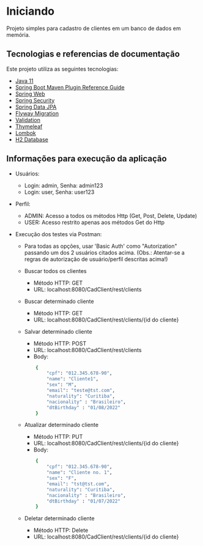 # Iniciando

Projeto simples para cadastro de clientes em um banco de dados em memória.

## Tecnologias e referencias de documentação
Este projeto utiliza as seguintes tecnologias:

* [Java 11](https://www.oracle.com/br/java/)
* [Spring Boot Maven Plugin Reference Guide](https://docs.spring.io/spring-boot/docs/2.7.2/maven-plugin/reference/html/)
* [Spring Web](https://docs.spring.io/spring-boot/docs/2.7.2/reference/htmlsingle/#web)
* [Spring Security](https://docs.spring.io/spring-boot/docs/2.7.2/reference/htmlsingle/#web.security)
* [Spring Data JPA](https://docs.spring.io/spring-boot/docs/2.7.2/reference/htmlsingle/#data.sql.jpa-and-spring-data)
* [Flyway Migration](https://docs.spring.io/spring-boot/docs/2.7.2/reference/htmlsingle/#howto.data-initialization.migration-tool.flyway)
* [Validation](https://docs.spring.io/spring-boot/docs/2.7.2/reference/htmlsingle/#io.validation)
* [Thymeleaf](https://docs.spring.io/spring-boot/docs/2.7.2/reference/htmlsingle/#web.servlet.spring-mvc.template-engines)
* [Lombok](https://projectlombok.org/)
* [H2 Database](https://www.h2database.com/html/main.html)

## Informações para execução da aplicação

- Usuários:
    * Login: admin, Senha: admin123
    * Login: user, Senha: user123

- Perfil:
    * ADMIN: Acesso a todos os métodos Http (Get, Post, Delete, Update)
    * USER: Acesso restrito apenas aos métodos Get do Http

- Execução dos testes via Postman:

    - Para todas as opções, usar 'Basic Auth' como "Autorization" passando um dos 2 usuários citados acima.
    (Obs.: Atentar-se a regras de autorização de usuário/perfil descritas acima!)

    * Buscar todos os clientes
        - Método HTTP: GET
        - URL: localhost:8080/CadClient/rest/clients

    * Buscar determinado cliente
        - Método HTTP: GET
        - URL: localhost:8080/CadClient/rest/clients/{id do cliente}

    * Salvar determinado cliente
        - Método HTTP: POST
        - URL: localhost:8080/CadClient/rest/clients
        - Body: 
        ```bash
            {
                "cpf": "012.345.678-90",
                "name": "Cliente1",
                "sex": "M",
                "email": "teste@tst.com",
                "naturality": "Curitiba",
                "nacionality" : "Brasileiro",
                "dtBirthday" : "01/08/2022"
            }
        ```

    * Atualizar determinado cliente
        - Método HTTP: PUT
        - URL: localhost:8080/CadClient/rest/clients/{id do cliente}
        - Body: 
        ```bash
            {
                "cpf": "012.345.678-90",
                "name": "Cliente no. 1",
                "sex": "F",
                "email": "tst@tst.com",
                "naturality": "Curitiba",
                "nacionality" : "Brasileiro",
                "dtBirthday" : "01/07/2022"
            }
        ```

    * Deletar determinado cliente
        - Método HTTP: Delete
        - URL: localhost:8080/CadClient/rest/clients/{id do cliente}


